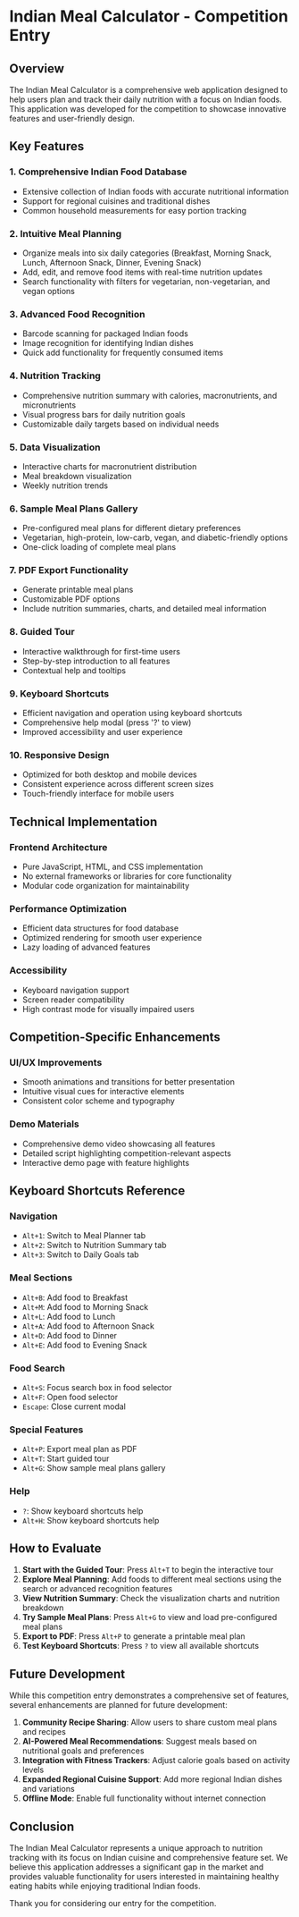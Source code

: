 # Indian Meal Calculator - Competition Entry

## Overview

The Indian Meal Calculator is a comprehensive web application designed to help users plan and track their daily nutrition with a focus on Indian foods. This application was developed for the competition to showcase innovative features and user-friendly design.

## Key Features

### 1. Comprehensive Indian Food Database
- Extensive collection of Indian foods with accurate nutritional information
- Support for regional cuisines and traditional dishes
- Common household measurements for easy portion tracking

### 2. Intuitive Meal Planning
- Organize meals into six daily categories (Breakfast, Morning Snack, Lunch, Afternoon Snack, Dinner, Evening Snack)
- Add, edit, and remove food items with real-time nutrition updates
- Search functionality with filters for vegetarian, non-vegetarian, and vegan options

### 3. Advanced Food Recognition
- Barcode scanning for packaged Indian foods
- Image recognition for identifying Indian dishes
- Quick add functionality for frequently consumed items

### 4. Nutrition Tracking
- Comprehensive nutrition summary with calories, macronutrients, and micronutrients
- Visual progress bars for daily nutrition goals
- Customizable daily targets based on individual needs

### 5. Data Visualization
- Interactive charts for macronutrient distribution
- Meal breakdown visualization
- Weekly nutrition trends

### 6. Sample Meal Plans Gallery
- Pre-configured meal plans for different dietary preferences
- Vegetarian, high-protein, low-carb, vegan, and diabetic-friendly options
- One-click loading of complete meal plans

### 7. PDF Export Functionality
- Generate printable meal plans
- Customizable PDF options
- Include nutrition summaries, charts, and detailed meal information

### 8. Guided Tour
- Interactive walkthrough for first-time users
- Step-by-step introduction to all features
- Contextual help and tooltips

### 9. Keyboard Shortcuts
- Efficient navigation and operation using keyboard shortcuts
- Comprehensive help modal (press '?' to view)
- Improved accessibility and user experience

### 10. Responsive Design
- Optimized for both desktop and mobile devices
- Consistent experience across different screen sizes
- Touch-friendly interface for mobile users

## Technical Implementation

### Frontend Architecture
- Pure JavaScript, HTML, and CSS implementation
- No external frameworks or libraries for core functionality
- Modular code organization for maintainability

### Performance Optimization
- Efficient data structures for food database
- Optimized rendering for smooth user experience
- Lazy loading of advanced features

### Accessibility
- Keyboard navigation support
- Screen reader compatibility
- High contrast mode for visually impaired users

## Competition-Specific Enhancements

### UI/UX Improvements
- Smooth animations and transitions for better presentation
- Intuitive visual cues for interactive elements
- Consistent color scheme and typography

### Demo Materials
- Comprehensive demo video showcasing all features
- Detailed script highlighting competition-relevant aspects
- Interactive demo page with feature highlights

## Keyboard Shortcuts Reference

### Navigation
- `Alt+1`: Switch to Meal Planner tab
- `Alt+2`: Switch to Nutrition Summary tab
- `Alt+3`: Switch to Daily Goals tab

### Meal Sections
- `Alt+B`: Add food to Breakfast
- `Alt+M`: Add food to Morning Snack
- `Alt+L`: Add food to Lunch
- `Alt+A`: Add food to Afternoon Snack
- `Alt+D`: Add food to Dinner
- `Alt+E`: Add food to Evening Snack

### Food Search
- `Alt+S`: Focus search box in food selector
- `Alt+F`: Open food selector
- `Escape`: Close current modal

### Special Features
- `Alt+P`: Export meal plan as PDF
- `Alt+T`: Start guided tour
- `Alt+G`: Show sample meal plans gallery

### Help
- `?`: Show keyboard shortcuts help
- `Alt+H`: Show keyboard shortcuts help

## How to Evaluate

1. **Start with the Guided Tour**: Press `Alt+T` to begin the interactive tour
2. **Explore Meal Planning**: Add foods to different meal sections using the search or advanced recognition features
3. **View Nutrition Summary**: Check the visualization charts and nutrition breakdown
4. **Try Sample Meal Plans**: Press `Alt+G` to view and load pre-configured meal plans
5. **Export to PDF**: Press `Alt+P` to generate a printable meal plan
6. **Test Keyboard Shortcuts**: Press `?` to view all available shortcuts

## Future Development

While this competition entry demonstrates a comprehensive set of features, several enhancements are planned for future development:

1. **Community Recipe Sharing**: Allow users to share custom meal plans and recipes
2. **AI-Powered Meal Recommendations**: Suggest meals based on nutritional goals and preferences
3. **Integration with Fitness Trackers**: Adjust calorie goals based on activity levels
4. **Expanded Regional Cuisine Support**: Add more regional Indian dishes and variations
5. **Offline Mode**: Enable full functionality without internet connection

## Conclusion

The Indian Meal Calculator represents a unique approach to nutrition tracking with its focus on Indian cuisine and comprehensive feature set. We believe this application addresses a significant gap in the market and provides valuable functionality for users interested in maintaining healthy eating habits while enjoying traditional Indian foods.

Thank you for considering our entry for the competition.